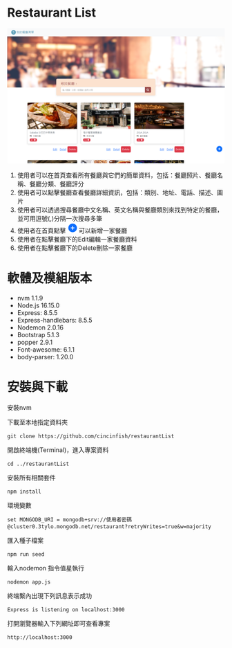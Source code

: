 # Restaurant List
![image](https://github.com/cincinfish/restaurantList/blob/restaurantListCRUD/views/picture/restaurantdemo1.png?raw=true)
1. 使用者可以在首頁查看所有餐廳與它們的簡單資料，包括：餐廳照片、餐廳名稱、餐廳分類、餐廳評分
2. 使用者可以點擊餐廳查看餐廳詳細資訊，包括：類別、地址、電話、描述、圖片
3. 使用者可以透過搜尋餐廳中文名稱、英文名稱與餐廳類別來找到特定的餐廳，並可用逗號(,)分隔一次搜尋多筆
4. 使用者在首頁點擊<img src="https://github.com/cincinfish/restaurantList/blob/restaurantListCRUD/views/picture/create%20button.png?raw=true" width="30px">可以新增一家餐廳
6. 使用者在點擊餐廳下的Edit編輯一家餐廳資料
7. 使用者在點擊餐廳下的Delete刪除一家餐廳

# 軟體及模組版本
- nvm 1.1.9
- Node.js 16.15.0
- Express: 8.5.5
- Express-handlebars: 8.5.5
- Nodemon 2.0.16
- Bootstrap 5.1.3
- popper 2.9.1
- Font-awesome: 6.1.1
- body-parser: 1.20.0

# 安裝與下載
安裝nvm

下載至本地指定資料夾
```
git clone https://github.com/cincinfish/restaurantList
```
開啟終端機(Terminal)，進入專案資料
```
cd ../restaurantList
```
安裝所有相關套件
```
npm install
```
環境變數
```
set MONGODB_URI = mongodb+srv://使用者密碼@cluster0.3tylo.mongodb.net/restaurant?retryWrites=true&w=majority
```
匯入種子檔案
```
npm run seed
```
輸入nodemon 指令值星執行
```
nodemon app.js
```
終端繫內出現下列訊息表示成功
```
Express is listening on localhost:3000
```
打開瀏覽器輸入下列網址即可查看專案
```
http://localhost:3000
```

